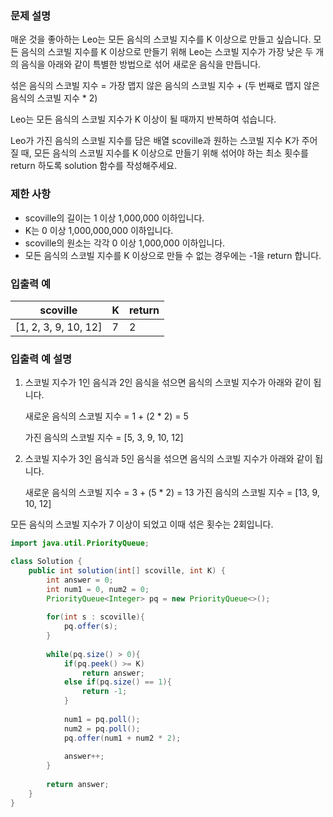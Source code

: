 ### 문제 설명
매운 것을 좋아하는 Leo는 모든 음식의 스코빌 지수를 K 이상으로 만들고 싶습니다. 모든 음식의 스코빌 지수를 K 이상으로 만들기 위해 Leo는 스코빌 지수가 가장 낮은 두 개의 음식을 아래와 같이 특별한 방법으로 섞어 새로운 음식을 만듭니다.

섞은 음식의 스코빌 지수 = 가장 맵지 않은 음식의 스코빌 지수 + (두 번째로 맵지 않은 음식의 스코빌 지수 * 2)

Leo는 모든 음식의 스코빌 지수가 K 이상이 될 때까지 반복하여 섞습니다.

Leo가 가진 음식의 스코빌 지수를 담은 배열 scoville과 원하는 스코빌 지수 K가 주어질 때, 모든 음식의 스코빌 지수를 K 이상으로 만들기 위해 섞어야 하는 최소 횟수를 return 하도록 solution 함수를 작성해주세요.

### 제한 사항
- scoville의 길이는 1 이상 1,000,000 이하입니다.
- K는 0 이상 1,000,000,000 이하입니다.
- scoville의 원소는 각각 0 이상 1,000,000 이하입니다.
- 모든 음식의 스코빌 지수를 K 이상으로 만들 수 없는 경우에는 -1을 return 합니다.

### 입출력 예
|scoville	|K|	return|
|--|--|--|
|[1, 2, 3, 9, 10, 12]	|7|	2|

### 입출력 예 설명
1. 스코빌 지수가 1인 음식과 2인 음식을 섞으면 음식의 스코빌 지수가 아래와 같이 됩니다.
   
    새로운 음식의 스코빌 지수 = 1 + (2 * 2) = 5

    가진 음식의 스코빌 지수 = [5, 3, 9, 10, 12]

2. 스코빌 지수가 3인 음식과 5인 음식을 섞으면 음식의 스코빌 지수가 아래와 같이 됩니다.

    새로운 음식의 스코빌 지수 = 3 + (5 * 2) = 13
    가진 음식의 스코빌 지수 = [13, 9, 10, 12]

모든 음식의 스코빌 지수가 7 이상이 되었고 이때 섞은 횟수는 2회입니다.

```java
import java.util.PriorityQueue;

class Solution {
    public int solution(int[] scoville, int K) {
        int answer = 0;
        int num1 = 0, num2 = 0;
        PriorityQueue<Integer> pq = new PriorityQueue<>();
        
        for(int s : scoville){
            pq.offer(s);
        }
        
        while(pq.size() > 0){
            if(pq.peek() >= K)
                return answer;
            else if(pq.size() == 1){
                return -1;
            }
            
            num1 = pq.poll();
            num2 = pq.poll();
            pq.offer(num1 + num2 * 2);
            
            answer++;
        }
        
        return answer;
    }
}
```